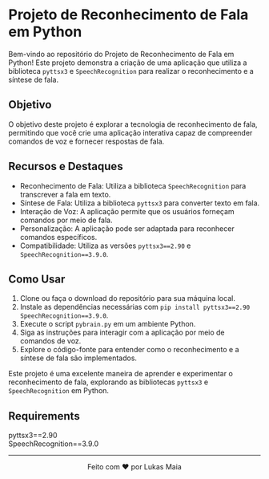 # Projeto de Reconhecimento de Fala em Python

Bem-vindo ao repositório do Projeto de Reconhecimento de Fala em Python! Este projeto demonstra a criação de uma aplicação que utiliza a biblioteca `pyttsx3` e `SpeechRecognition` para realizar o reconhecimento e a síntese de fala.

## Objetivo

O objetivo deste projeto é explorar a tecnologia de reconhecimento de fala, permitindo que você crie uma aplicação interativa capaz de compreender comandos de voz e fornecer respostas de fala.

## Recursos e Destaques

- Reconhecimento de Fala: Utiliza a biblioteca `SpeechRecognition` para transcrever a fala em texto.
- Síntese de Fala: Utiliza a biblioteca `pyttsx3` para converter texto em fala.
- Interação de Voz: A aplicação permite que os usuários forneçam comandos por meio de fala.
- Personalização: A aplicação pode ser adaptada para reconhecer comandos específicos.
- Compatibilidade: Utiliza as versões `pyttsx3==2.90` e `SpeechRecognition==3.9.0`.

## Como Usar

1. Clone ou faça o download do repositório para sua máquina local.
2. Instale as dependências necessárias com `pip install pyttsx3==2.90 SpeechRecognition==3.9.0`.
3. Execute o script `pybrain.py` em um ambiente Python.
4. Siga as instruções para interagir com a aplicação por meio de comandos de voz.
5. Explore o código-fonte para entender como o reconhecimento e a síntese de fala são implementados.


Este projeto é uma excelente maneira de aprender e experimentar o reconhecimento de fala, explorando as bibliotecas `pyttsx3` e `SpeechRecognition` em Python.

## Requirements

pyttsx3==2.90 <br>
SpeechRecognition==3.9.0

---

<p align="center">
  Feito com ❤️ por Lukas Maia
</p>

